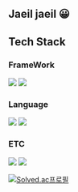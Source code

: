 
## Jaeil jaeil 😀

## Tech Stack

### FrameWork

<img src="https://img.shields.io/badge/springboot-6DB33F?style=for-the-badge&logo=springboot&logoColor=white"/>  <img src="https://img.shields.io/badge/android-34A853?style=for-the-badge&logo=android&logoColor=white"/>

### Language

 <img src="https://img.shields.io/badge/JAVA-007396?style=for-the-badge&logo=java&logoColor=white">  <img src="https://img.shields.io/badge/kotlin-7F52FF?style=for-the-badge&logo=kotlin&logoColor=white"/>

 ### ETC

<img src="https://img.shields.io/badge/mysql-4479A1?style=for-the-badge&logo=mysql&logoColor=white"/>  <img src="https://img.shields.io/badge/firebase-F2CB61?style=for-the-badge&logo=firebase&logoColor=white"/>
 


[![Solved.ac프로필](http://mazassumnida.wtf/api/v2/generate_badge?boj=name4510)](https://solved.ac/name4510)
